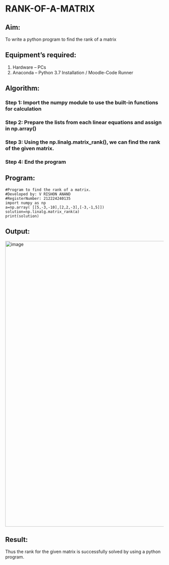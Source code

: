 # RANK-OF-A-MATRIX
## Aim:
To write a python program to find the rank of a matrix
## Equipment’s required:
1. 	Hardware – PCs
2. 	Anaconda – Python 3.7 Installation / Moodle-Code Runner
## Algorithm:
### Step 1: Import the numpy module to use the built-in functions for calculation
### Step 2: Prepare the lists from each linear equations and assign in np.array()
### Step 3: Using the np.linalg.matrix_rank(), we can find the rank of the given matrix.
### Step 4: End the program
## Program:
```
#Program to find the rank of a matrix.
#Developed by: V RISHON ANAND
#RegisterNumber: 212224240135
import numpy as np
a=np.array( [[5,-3,-10],[2,2,-3],[-3,-1,5]])
solution=np.linalg.matrix_rank(a)
print(solution)
```
## Output:
<img width="1325" height="910" alt="image" src="https://github.com/user-attachments/assets/24e52850-0d70-477e-b07f-d72deb0dcd0f" />

## Result:
Thus the rank for the given matrix is successfully solved by  using a python program.

